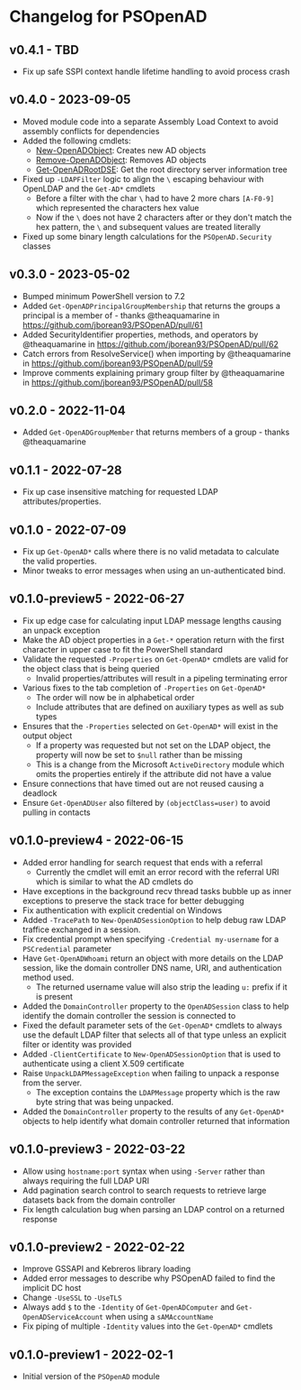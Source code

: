 # Changelog for PSOpenAD

## v0.4.1 - TBD

+ Fix up safe SSPI context handle lifetime handling to avoid process crash

## v0.4.0 - 2023-09-05

+ Moved module code into a separate Assembly Load Context to avoid assembly conflicts for dependencies
+ Added the following cmdlets:
  + [New-OpenADObject](./docs/en-US/New-OpenADObject.md): Creates new AD objects
  + [Remove-OpenADObject](./docs/en-US/Remove-OpenADObject.md): Removes AD objects
  + [Get-OpenADRootDSE](./docs/en-US/Get-OpenADRootDSE.md): Get the root directory server information tree
+ Fixed up `-LDAPFilter` logic to align the `\` escaping behaviour with OpenLDAP and the `Get-AD*` cmdlets
  + Before a filter with the char `\` had to have 2 more chars `[A-F0-9]` which represented the characters hex value
  + Now if the `\` does not have 2 characters after or they don't match the hex pattern, the `\` and subsequent values are treated literally
+ Fixed up some binary length calculations for the `PSOpenAD.Security` classes

## v0.3.0 - 2023-05-02

+ Bumped minimum PowerShell version to 7.2
+ Added `Get-OpenADPrincipalGroupMembership` that returns the groups a principal is a member of - thanks @theaquamarine in https://github.com/jborean93/PSOpenAD/pull/61
+ Added SecurityIdentifier properties, methods, and operators by @theaquamarine in https://github.com/jborean93/PSOpenAD/pull/62
+ Catch errors from ResolveService() when importing by @theaquamarine in https://github.com/jborean93/PSOpenAD/pull/59
+ Improve comments explaining primary group filter by @theaquamarine in https://github.com/jborean93/PSOpenAD/pull/58

## v0.2.0 - 2022-11-04

+ Added `Get-OpenADGroupMember` that returns members of a group - thanks @theaquamarine

## v0.1.1 - 2022-07-28

+ Fix up case insensitive matching for requested LDAP attributes/properties.

## v0.1.0 - 2022-07-09

+ Fix up `Get-OpenAD*` calls where there is no valid metadata to calculate the valid properties.
+ Minor tweaks to error messages when using an un-authenticated bind.

## v0.1.0-preview5 - 2022-06-27

+ Fix up edge case for calculating input LDAP message lengths causing an unpack exception
+ Make the AD object properties in a `Get-*` operation return with the first character in upper case to fit the PowerShell standard
+ Validate the requested `-Properties` on `Get-OpenAD*` cmdlets are valid for the object class that is being queried
  + Invalid properties/attributes will result in a pipeling terminating error
+ Various fixes to the tab completion of `-Properties` on `Get-OpenAD*`
  + The order will now be in alphabetical order
  + Include attributes that are defined on auxiliary types as well as sub types
+ Ensures that the `-Properties` selected on `Get-OpenAD*` will exist in the output object
  + If a property was requested but not set on the LDAP object, the property will now be set to `$null` rather than be missing
  + This is a change from the Microsoft `ActiveDirectory` module which omits the properties entirely if the attribute did not have a value
+ Ensure connections that have timed out are not reused causing a deadlock
+ Ensure `Get-OpenADUser` also filtered by `(objectClass=user)` to avoid pulling in contacts

## v0.1.0-preview4 - 2022-06-15

+ Added error handling for search request that ends with a referral
  + Currently the cmdlet will emit an error record with the referral URI which is similar to what the AD cmdlets do
+ Have exceptions in the background recv thread tasks bubble up as inner exceptions to preserve the stack trace for better debugging
+ Fix authentication with explicit credential on Windows
+ Added `-TracePath` to `New-OpenADSessionOption` to help debug raw LDAP traffice exchanged in a session.
+ Fix credential prompt when specifying `-Credential my-username` for a `PSCredential` parameter
+ Have `Get-OpenADWhoami` return an object with more details on the LDAP session, like the domain controller DNS name, URI, and authentication method used.
  + The returned username value will also strip the leading `u:` prefix if it is present
+ Added the `DomainController` property to the `OpenADSession` class to help identify the domain controller the session is connected to
+ Fixed the default parameter sets of the `Get-OpenAD*` cmdlets to always use the default LDAP filter that selects all of that type unless an explicit filter or identity was provided
+ Added `-ClientCertificate` to `New-OpenADSessionOption` that is used to authenticate using a client X.509 certificate
+ Raise `UnpackLDAPMessageException` when failing to unpack a response from the server.
  + The exception contains the `LDAPMessage` property which is the raw byte string that was being unpacked.
+ Added the `DomainController` property to the results of any `Get-OpenAD*` objects to help identify what domain controller returned that information

## v0.1.0-preview3 - 2022-03-22

+ Allow using `hostname:port` syntax when using `-Server` rather than always requiring the full LDAP URI
+ Add pagination search control to search requests to retrieve large datasets back from the domain controller
+ Fix length calculation bug when parsing an LDAP control on a returned response

## v0.1.0-preview2 - 2022-02-22

+ Improve GSSAPI and Kebreros library loading
+ Added error messages to describe why PSOpenAD failed to find the implicit DC host
+ Change `-UseSSL` to `-UseTLS`
+ Always add `$` to the `-Identity` of `Get-OpenADComputer` and `Get-OpenADServiceAccount` when using a `sAMAccountName`
+ Fix piping of multiple `-Identity` values into the `Get-OpenAD*` cmdlets

## v0.1.0-preview1 - 2022-02-1

+ Initial version of the `PSOpenAD` module
